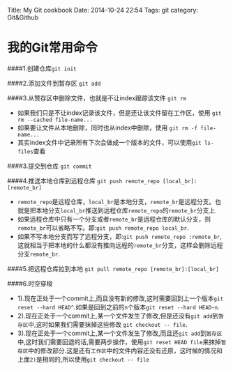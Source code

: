 Title: My Git cookbook
Date: 2014-10-24 22:54
Tags: git
category: Git&Github


我的Git常用命令  
==============

####1.创建仓库`git init`  
  
####2.添加文件到暂存区 `git add`

####3.从赞存区中删除文件，也就是不让index跟踪该文件 `git rm`
   * 如果我们只是不让index记录该文件，但是还让该文件留在工作区，使用 `git rm --cached file-name... `
   * 如果要让文件从本地删除，同时也从index中删除，使用 `git rm -f file-name... `
   * 其实index文件中记录所有下次会做成一个版本的文件，可以使用`git ls-files`查看
   
####3.提交到仓库 `git commit`   

   
####4.推送本地仓库到远程仓库 `git push remote_repo [local_br]:[remote_br]`
   * `remote_repo`是远程仓库，`local_br`是本地分支，`remote_br`是远程分支。也就是把本地分支`local_br`推送到远程仓库`remote_repo`的`remote_br`分支上.  
   * 如果远程仓库中只有一个分支或者`remote_br`是远程仓库的默认分支，则`remote_br`可以省略不写。即:`git push remote_repo local_br`.  
   * 如果不写本地分支而写了远程分支，即:`git push remote_repo :remote_br`,这就相当于把本地的什么都没有推向远程的`remote_br`分支，这样会删除远程分支`remote_br`.  
   

####5.把远程仓库拉到本地 `git pull remote_repo [remote_br]:[local_br]`

####6.时空穿梭
   * 1).现在正处于一个commit上,而且没有新的修改,这时需要回到上一个版本`git reset --hard HEAD^`.如果是回到之前的`n`个版本`git reset --hard HEAD~n`.  
   * 2).现在正处于一个commit上,某一个文件发生了修改,但是还没有`git add`到`暂存区`中,这时如果我们需要抹掉这些修改 `git checkout -- file`.
   * 3).现在正处于一个commit上,某一个文件发生了修改,而且还`git add`到`暂存区`中,这时我们需要回退的话,需要两步操作，使用`git reset HEAD file`来抹掉`暂存区`中的修改部分.这是还有`工作区`中的文件内容还没有还原，这时候的情况和上面`2)`是相同的,所以使用`git checkout -- file`
